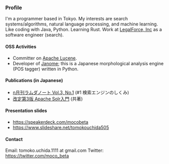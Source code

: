 ### Profile

I'm a programmer based in Tokyo. My interests are search systems/algorithms, natural language processing, and machine learning. Like coding with Java, Python. Learning Rust.
Work at [LegalForce, Inc](https://legalforce-corp.com/) as a software engineer (search).

#### OSS Activities

- Committer on [Apache Lucene](https://lucene.apache.org/).
- Developer of [Janome](https://mocobeta.github.io/janome/en/); this is a Japanese morphological analysis engine (POS tagger) written in Python.

#### Publications (in Japanese)

- [n月刊ラムダノート Vol.3, No.1](https://www.lambdanote.com/collections/n/products/nmonthly-vol-3-no-1-2021) (#1 検索エンジンのしくみ)
- [改定第3版 Apache Solr入門](https://gihyo.jp/book/2017/978-4-7741-8930-7) (共著)

#### Presentation slides

- https://speakerdeck.com/mocobeta
- https://www.slideshare.net/tomokouchida505

#### Contact

Email: tomoko.uchida.1111 at gmail.com
Twitter: https://twitter.com/moco_beta
